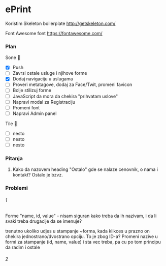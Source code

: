 # ePrint

Koristim Skeleton boilerplate
http://getskeleton.com/

Font Awesome font
https://fontawesome.com/

### Plan

Sone :baby_chick:
- [x] Push
- [ ] Zavrsi ostale usluge i njihove forme
- [x] Dodaj navigaciju u uslugama 
- [ ] Proveri metatagove, dodaj za Face/Twit, promeni favicon
- [ ] Bolje stilizuj forme
- [ ] JavaScript da mora da chekira "prihvatam uslove"
- [ ] Napravi modal za Registraciju
- [ ] Promeni font
- [ ] Napravi Admin panel

Tile :rabbit:
- [ ] nesto
- [ ] nesto
- [ ] nesto

### Pitanja
1. Kako da nazovem heading "Ostalo" gde se nalaze cenovnik, o nama i kontakt? Ostalo je bzvz.

### Problemi

###### 1
Forme 
"name, id, value" - nisam siguran kako treba da ih nazivam, i da li svaki treba drugacije da se imenuje? 

trenutno ukoliko udjes u stampanje ~forma, kada klikces u prazno on chekira jednostrano/dvostrano opciju. To je zbog ID-a?
Promeni nazive u formi za stampanje (id, name, value) i sta vec treba, pa cu po tom principu da radim i ostale

###### 2
